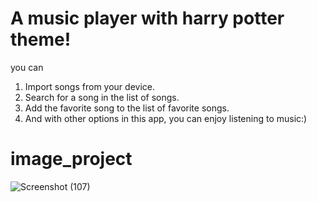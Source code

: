 
# A music player with harry potter theme!
you can
1. Import songs from your device.
2. Search for a song in the list of songs.
3. Add the favorite song to the list of favorite songs.
4. And with other options in this app, you can enjoy listening to music:)

# image_project
![Screenshot (107)](https://user-images.githubusercontent.com/112771618/189394915-03c1816e-2e76-4fcd-b322-3e1cfb5597a8.png)

